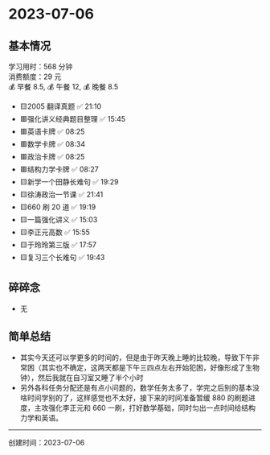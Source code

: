 # 2023-07-06

## 基本情况

学习用时：568 分钟  
消费额度：29 元  
💰 早餐 8.5, 💰 午餐 12, 💰 晚餐 8.5

-   🟨2005 翻译真题 ✅ 21:10
-   🟥强化讲义经典题目整理 ✅ 15:45
-   🟥英语卡牌 ✅ 08:25
-   🟥数学卡牌 ✅ 08:34
-   🟥政治卡牌 ✅ 08:25
-   🟥结构力学卡牌 ✅ 08:27
-   🟨新学一个田静长难句 ✅ 19:29
-   🟨徐涛政治一节课 ✅ 21:41
-   🟨660 刷 20 道 ✅ 19:19
-   🟨一篇强化讲义 ✅ 15:03
-   🟨李正元高数 ✅ 15:55
-   🟨于玲玲第三版 ✅ 17:57
-   🟨复习三个长难句 ✅ 19:43

## 碎碎念

- 无

## 简单总结

- 其实今天还可以学更多的时间的，但是由于昨天晚上睡的比较晚，导致下午非常困（其实也不确定，这两天都是下午三四点左右开始犯困，好像形成了生物钟），然后我就在自习室又睡了半个小时
- 另外各科任务分配还是有点小问题的，数学任务太多了，学完之后别的基本没啥时间学别的了，这样感觉也不太好，接下来的时间准备暂缓 880 的刷题进度，主攻强化李正元和 660 一刷，打好数学基础，同时匀出一点时间给结构力学和英语。

---

创建时间：2023-07-06